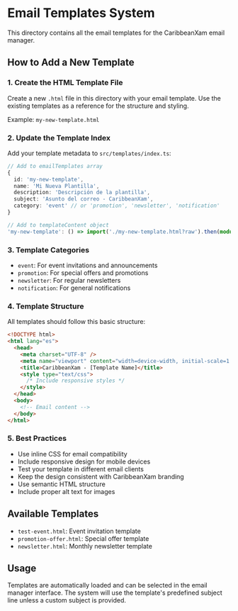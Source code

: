 # Email Templates System

This directory contains all the email templates for the CaribbeanXam email manager.

## How to Add a New Template

### 1. Create the HTML Template File

Create a new `.html` file in this directory with your email template. Use the existing templates as a reference for the structure and styling.

Example: `my-new-template.html`

### 2. Update the Template Index

Add your template metadata to `src/templates/index.ts`:

```typescript
// Add to emailTemplates array
{
  id: 'my-new-template',
  name: 'Mi Nueva Plantilla',
  description: 'Descripción de la plantilla',
  subject: 'Asunto del correo - CaribbeanXam',
  category: 'event' // or 'promotion', 'newsletter', 'notification'
}

// Add to templateContent object
'my-new-template': () => import('./my-new-template.html?raw').then(module => module.default)
```

### 3. Template Categories

- `event`: For event invitations and announcements
- `promotion`: For special offers and promotions
- `newsletter`: For regular newsletters
- `notification`: For general notifications

### 4. Template Structure

All templates should follow this basic structure:

```html
<!DOCTYPE html>
<html lang="es">
  <head>
    <meta charset="UTF-8" />
    <meta name="viewport" content="width=device-width, initial-scale=1.0" />
    <title>CaribbeanXam - [Template Name]</title>
    <style type="text/css">
      /* Include responsive styles */
    </style>
  </head>
  <body>
    <!-- Email content -->
  </body>
</html>
```

### 5. Best Practices

- Use inline CSS for email compatibility
- Include responsive design for mobile devices
- Test your template in different email clients
- Keep the design consistent with CaribbeanXam branding
- Use semantic HTML structure
- Include proper alt text for images

## Available Templates

- `test-event.html`: Event invitation template
- `promotion-offer.html`: Special offer template
- `newsletter.html`: Monthly newsletter template

## Usage

Templates are automatically loaded and can be selected in the email manager interface. The system will use the template's predefined subject line unless a custom subject is provided. 